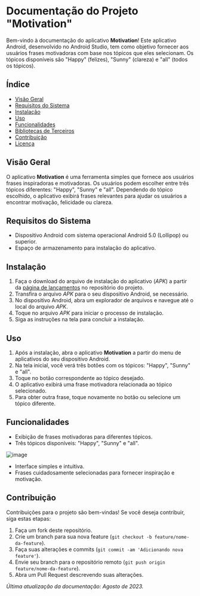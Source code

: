 # Documentação do Projeto "Motivation"

Bem-vindo à documentação do aplicativo **Motivation**! Este aplicativo Android, desenvolvido no Android Studio, tem como objetivo fornecer aos usuários frases motivadoras com base nos tópicos que eles selecionam. Os tópicos disponíveis são "Happy" (felizes), "Sunny" (clareza) e "all" (todos os tópicos).

## Índice

- [Visão Geral](#visão-geral)
- [Requisitos do Sistema](#requisitos-do-sistema)
- [Instalação](#instalação)
- [Uso](#uso)
- [Funcionalidades](#funcionalidades)
- [Bibliotecas de Terceiros](#bibliotecas-de-terceiros)
- [Contribuição](#contribuição)
- [Licença](#licença)

## Visão Geral

O aplicativo **Motivation** é uma ferramenta simples que fornece aos usuários frases inspiradoras e motivadoras. Os usuários podem escolher entre três tópicos diferentes: "Happy", "Sunny" e "all". Dependendo do tópico escolhido, o aplicativo exibirá frases relevantes para ajudar os usuários a encontrar motivação, felicidade ou clareza.

## Requisitos do Sistema

- Dispositivo Android com sistema operacional Android 5.0 (Lollipop) ou superior.
- Espaço de armazenamento para instalação do aplicativo.

## Instalação

1. Faça o download do arquivo de instalação do aplicativo (*APK*) a partir da [página de lançamentos](link-para-a-página-de-lançamentos) no repositório do projeto.
2. Transfira o arquivo *APK* para o seu dispositivo Android, se necessário.
3. No dispositivo Android, abra um explorador de arquivos e navegue até o local do arquivo *APK*.
4. Toque no arquivo *APK* para iniciar o processo de instalação.
5. Siga as instruções na tela para concluir a instalação.

## Uso

1. Após a instalação, abra o aplicativo **Motivation** a partir do menu de aplicativos do seu dispositivo Android.
2. Na tela inicial, você verá três botões com os tópicos: "Happy", "Sunny" e "all".
3. Toque no botão correspondente ao tópico desejado.
4. O aplicativo exibirá uma frase motivadora relacionada ao tópico selecionado.
5. Para obter outra frase, toque novamente no botão ou selecione um tópico diferente.

## Funcionalidades

- Exibição de frases motivadoras para diferentes tópicos.
- Três tópicos disponíveis: "Happy", "Sunny" e "all".
 
![image](https://github.com/Gus027/appMotivation/assets/102599068/6702bc72-428f-4bde-920b-7d5a2481402d)

- Interface simples e intuitiva.
- Frases cuidadosamente selecionadas para fornecer inspiração e motivação.


## Contribuição

Contribuições para o projeto são bem-vindas! Se você deseja contribuir, siga estas etapas:

1. Faça um fork deste repositório.
2. Crie um branch para sua nova feature (`git checkout -b feature/nome-da-feature`).
3. Faça suas alterações e commits (`git commit -am 'Adicionando nova feature'`).
4. Envie seu branch para o repositório remoto (`git push origin feature/nome-da-feature`).
5. Abra um Pull Request descrevendo suas alterações.



*Última atualização da documentação: Agosto de 2023.*
